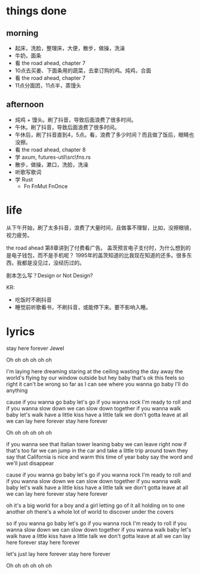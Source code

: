 # things done
## morning
* 起床，洗脸，整理床，大便，散步，做操，洗澡
* 牛奶，面条
* 看 the road ahead, chapter 7
* 10点去买姜、下面条用的蔬菜，去拿订购的鸡。炖鸡，合面
* 看 the road ahead, chapter 7
* 11点分面团，11点半，蒸馒头

## afternoon
* 炖鸡 + 馒头。刷了抖音，导致后面浪费了很多时间。
* 午休。刷了抖音，导致后面浪费了很多时间。
* 午休后，刷了抖音直到4，5点。看，浪费了多少时间？而且做了饭后，眼睛也没擦。
* 看 the road ahead, chapter 8
* 学 axum, futures-util\src\fns.rs
* 散步，做操，漱口，洗脸，洗澡
* 听歌写歌词
* 学 Rust
  * Fn FnMut FnOnce

# life
从下午开始，刷了太多抖音，浪费了大量时间，且做事不理智，比如，没擦眼镜，视力疲劳。

the road ahead 第8章讲到了付费看广告。
盖茨预言电子支付时，为什么想到的是电子钱包，而不是手机呢？
1995年的盖茨知道的比我现在知道的还多。很多东西，我都是没见过，没经历过的。

剧本怎么写？Design or Not Design?

KR:
* 吃饭时不刷抖音
* 睡觉前听歌看书，不刷抖音，或能停下来。要不影响入睡。

# lyrics
stay here forever
  Jewel

Oh oh oh oh oh oh

I'm laying here dreaming staring at the ceiling
wasting the day away
the world's flying by our window outside
but hey baby that's ok
this feels so right it can't be wrong
so far as I can see
where you wanna go baby
I'll do anything

cause if you wanna go baby let's go
if you wanna rock I'm ready to roll
and if you wanna slow down
we can slow down together
if you wanna walk baby let's walk
have a little kiss have a little talk
we don't gotta leave at all
we can lay here forever
stay here forever

Oh oh oh oh oh oh

if you wanna see that Italian tower leaning
baby we can leave right now
if that's too far
we can jump in the car and take a little trip around town
they say that California is nice and warm this time of year
baby say the word and we'll just disappear

cause if you wanna go baby let's go
if you wanna rock I'm ready to roll
and if you wanna slow down
we can slow down together
if you wanna walk baby let's walk
have a little kiss have a little talk
we don't gotta leave at all
we can lay here forever
stay here forever

oh it's a big world for a boy and a girl
letting go of it all
holding on to one another
oh there's a whole lot of world to discover
under the covers

so if you wanna go baby let's go
if you wanna rock I'm ready to roll
if you wanna slow down
we can slow down together
if you wanna walk baby let's walk
have a little kiss have a little talk
we don't gotta leave at all
we can lay here forever
stay here forever

let's just lay here forever
stay here forever

Oh oh oh oh oh oh
